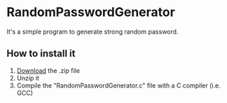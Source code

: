 # RandomPasswordGenerator

It's a simple program to generate strong random password.

## How to install it

1. [Download](https://github.com/fraste97/RandomPasswordGenerator/archive/master.zip) the .zip file
1. Unzip it
1. Compile the "RandomPasswordGenerator.c" file with a C compiler (i.e. GCC)


